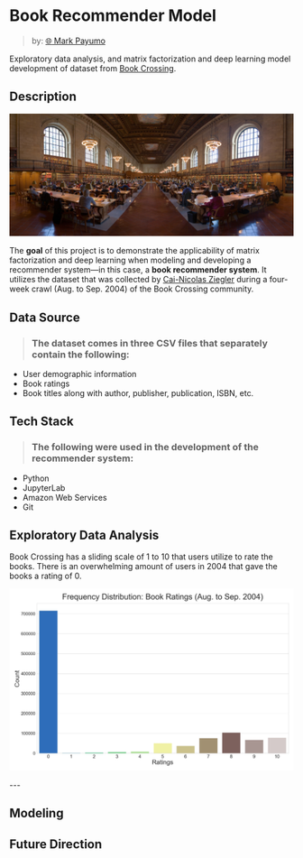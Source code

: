 # Book Recommender Model

> by: [:globe_with_meridians: Mark Payumo](https://www.linkedin.com/in/markpayumo/)

Exploratory data analysis, and matrix factorization and deep learning model development of dataset from [Book Crossing](https://www.bookcrossing.com).

## Description

![The New York Public Library](img/nyc_library.jpg "The New York Public Library by David Iliff via Wikimedia Commons")

The **goal** of this project is to demonstrate the applicability of matrix factorization and deep learning when modeling and developing a recommender system—in this case, a **book recommender system**. It utilizes the dataset that was collected by [Cai-Nicolas Ziegler](http://www2.informatik.uni-freiburg.de/~cziegler/BX/WWW-2005-Preprint.pdf) during a four-week crawl (Aug. to Sep. 2004) of the Book Crossing community.

## Data Source

> ### The dataset comes in three CSV files that separately contain the following:

<ul>
    <li>User demographic information</li>
    <li>Book ratings</li>
    <li>Book titles along with author, publisher, publication, ISBN, etc. </li>
</ul>

## Tech Stack

> ### The following were used in the development of the recommender system:

<ul>
    <li>Python</li>
    <li>JupyterLab</li>
    <li>Amazon Web Services</li>
    <li>Git</li>
<!--     <li></li> -->
</ul>

## Exploratory Data Analysis

Book Crossing has a sliding scale of 1 to 10 that users utilize to rate the books. There is an overwhelming amount of users in 2004 that gave the books a rating of 0.

<p align = "center"><img src = "img/distribution_book_ratings.jpg"></p>
---

## Modeling

## Future Direction